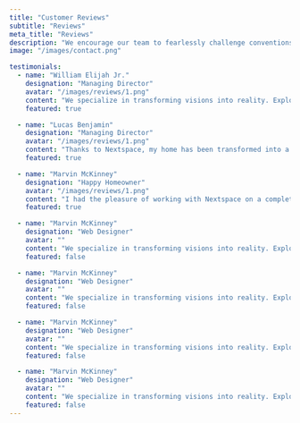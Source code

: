 ```yaml
---
title: "Customer Reviews"
subtitle: "Reviews"
meta_title: "Reviews"
description: "We encourage our team to fearlessly challenge conventions and pioneer new paths."
image: "/images/contact.png"

testimonials:
  - name: "William Elijah Jr."
    designation: "Managing Director"
    avatar: "/images/reviews/1.png"
    content: "We specialize in transforming visions into reality. Explore our portfolio of innovative architectural and interior design projects crafted with precision."
    featured: true

  - name: "Lucas Benjamin"
    designation: "Managing Director"
    avatar: "/images/reviews/1.png"
    content: "Thanks to Nextspace, my home has been transformed into a sanctuary that reflects my personality and lifestyle."
    featured: true

  - name: "Marvin McKinney"
    designation: "Happy Homeowner"
    avatar: "/images/reviews/1.png"
    content: "I had the pleasure of working with Nextspace on a complete renovation of my home, and I couldn't be happier with the results."
    featured: true

  - name: "Marvin McKinney"
    designation: "Web Designer"
    avatar: ""
    content: "We specialize in transforming visions into reality. Explore our portfolio of innovative architectural and interior design projects crafted with precision."
    featured: false

  - name: "Marvin McKinney"
    designation: "Web Designer"
    avatar: ""
    content: "We specialize in transforming visions into reality. Explore our portfolio of innovative architectural and interior design projects crafted with precision."
    featured: false

  - name: "Marvin McKinney"
    designation: "Web Designer"
    avatar: ""
    content: "We specialize in transforming visions into reality. Explore our portfolio of innovative architectural and interior design projects crafted with precision."
    featured: false

  - name: "Marvin McKinney"
    designation: "Web Designer"
    avatar: ""
    content: "We specialize in transforming visions into reality. Explore our portfolio of innovative architectural and interior design projects crafted with precision."
    featured: false
---
```


